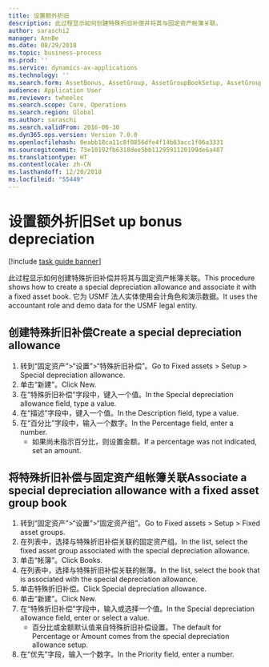 ```yaml
---
title: 设置额外折旧
description: 此过程显示如何创建特殊折旧补偿并将其与固定资产帐簿关联。
author: saraschi2
manager: AnnBe
ms.date: 08/29/2018
ms.topic: business-process
ms.prod: ''
ms.service: dynamics-ax-applications
ms.technology: ''
ms.search.form: AssetBonus, AssetGroup, AssetGroupBookSetup, AssetGroupSetupBonus
audience: Application User
ms.reviewer: twheeloc
ms.search.scope: Core, Operations
ms.search.region: Global
ms.author: saraschi
ms.search.validFrom: 2016-06-30
ms.dyn365.ops.version: Version 7.0.0
ms.openlocfilehash: 0eabb18ca11c8f0856dfe4f14b63acc1f06a3331
ms.sourcegitcommit: 73e10192fb6318dee5bb1129591120199de6a487
ms.translationtype: HT
ms.contentlocale: zh-CN
ms.lasthandoff: 12/20/2018
ms.locfileid: "55449"
---
```

# <a name="set-up-bonus-depreciation"></a><span data-ttu-id="37bbb-103">设置额外折旧</span><span class="sxs-lookup"><span data-stu-id="37bbb-103">Set up bonus depreciation</span></span>

[!include [task guide banner](../../includes/task-guide-banner.md)]

<span data-ttu-id="37bbb-104">此过程显示如何创建特殊折旧补偿并将其与固定资产帐簿关联。</span><span class="sxs-lookup"><span data-stu-id="37bbb-104">This procedure shows how to create a special depreciation allowance and associate it with a fixed asset book.</span></span> <span data-ttu-id="37bbb-105">它为 USMF 法人实体使用会计角色和演示数据。</span><span class="sxs-lookup"><span data-stu-id="37bbb-105">It uses the accountant role and demo data for the USMF legal entity.</span></span>


## <a name="create-a-special-depreciation-allowance"></a><span data-ttu-id="37bbb-106">创建特殊折旧补偿</span><span class="sxs-lookup"><span data-stu-id="37bbb-106">Create a special depreciation allowance</span></span>
1. <span data-ttu-id="37bbb-107">转到“固定资产”>“设置”>“特殊折旧补偿”。</span><span class="sxs-lookup"><span data-stu-id="37bbb-107">Go to Fixed assets > Setup > Special depreciation allowance.</span></span>
2. <span data-ttu-id="37bbb-108">单击“新建”。</span><span class="sxs-lookup"><span data-stu-id="37bbb-108">Click New.</span></span>
3. <span data-ttu-id="37bbb-109">在“特殊折旧补偿”字段中，键入一个值。</span><span class="sxs-lookup"><span data-stu-id="37bbb-109">In the Special depreciation allowance field, type a value.</span></span>
4. <span data-ttu-id="37bbb-110">在“描述”字段中，键入一个值。</span><span class="sxs-lookup"><span data-stu-id="37bbb-110">In the Description field, type a value.</span></span>
5. <span data-ttu-id="37bbb-111">在“百分比”字段中，输入一个数字。</span><span class="sxs-lookup"><span data-stu-id="37bbb-111">In the Percentage field, enter a number.</span></span>
    * <span data-ttu-id="37bbb-112">如果尚未指示百分比，则设置金额。</span><span class="sxs-lookup"><span data-stu-id="37bbb-112">If a percentage was not indicated, set an amount.</span></span>  

## <a name="associate-a-special-depreciation-allowance-with-a-fixed-asset-group-book"></a><span data-ttu-id="37bbb-113">将特殊折旧补偿与固定资产组帐簿关联</span><span class="sxs-lookup"><span data-stu-id="37bbb-113">Associate a special depreciation allowance with a fixed asset group book</span></span>
1. <span data-ttu-id="37bbb-114">转到“固定资产”>“设置”>“固定资产组”。</span><span class="sxs-lookup"><span data-stu-id="37bbb-114">Go to Fixed assets > Setup > Fixed asset groups.</span></span>
2. <span data-ttu-id="37bbb-115">在列表中，选择与特殊折旧补偿关联的固定资产组。</span><span class="sxs-lookup"><span data-stu-id="37bbb-115">In the list, select the fixed asset group associated with the special depreciation allowance.</span></span>
3. <span data-ttu-id="37bbb-116">单击“帐簿”。</span><span class="sxs-lookup"><span data-stu-id="37bbb-116">Click Books.</span></span>
4. <span data-ttu-id="37bbb-117">在列表中，选择与特殊折旧补偿关联的帐簿。</span><span class="sxs-lookup"><span data-stu-id="37bbb-117">In the list, select the book that is associated with the special depreciation allowance.</span></span>
5. <span data-ttu-id="37bbb-118">单击特殊折旧补偿。</span><span class="sxs-lookup"><span data-stu-id="37bbb-118">Click Special depreciation allowance.</span></span>
6. <span data-ttu-id="37bbb-119">单击“新建”。</span><span class="sxs-lookup"><span data-stu-id="37bbb-119">Click New.</span></span>
7. <span data-ttu-id="37bbb-120">在“特殊折旧补偿”字段中，输入或选择一个值。</span><span class="sxs-lookup"><span data-stu-id="37bbb-120">In the Special depreciation allowance field, enter or select a value.</span></span>
    * <span data-ttu-id="37bbb-121">百分比或金额默认值来自特殊折旧补偿设置。</span><span class="sxs-lookup"><span data-stu-id="37bbb-121">The default for Percentage or Amount comes from the special depreciation allowance setup.</span></span>  
8. <span data-ttu-id="37bbb-122">在“优先”字段，输入一个数字。</span><span class="sxs-lookup"><span data-stu-id="37bbb-122">In the Priority field, enter a number.</span></span>

